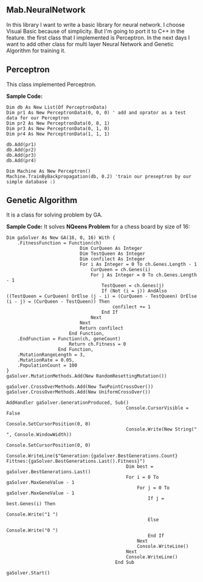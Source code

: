 ## Mab.NeuralNetwork

In this library I want to write a basic library for neural network.
I choose Visual Basic because of simplicity. But I'm going to port it to C++ in the feature.
the first class that I implemented is Perceptron. In the next days I want to add other class for multi layer Neural Network and Genetic Algorithm for training it.

## Perceptron
This class implemented Perceptron.

**Sample Code:**

    Dim db As New List(Of PerceptronData)
    Dim pr1 As New PerceptronData(0, 0, 0) ' add and oprator as a test data for our Perceptron
    Dim pr2 As New PerceptronData(0, 0, 1)
    Dim pr3 As New PerceptronData(0, 1, 0)
    Dim pr4 As New PerceptronData(1, 1, 1)

    db.Add(pr1)
    db.Add(pr2)
    db.Add(pr3)
    db.Add(pr4)

    Dim Machine As New Perceptron()
    Machine.TrainByBackpropagation(db, 0.2) 'train our preseptron by our simple database :)

## Genetic Algorithm
It is a class for solving problem by GA.

**Sample Code:**
It solves **NQeens Problem** for a chess board by size of 16:

    Dim gaSolver As New GA(16, 0, 16) With {
        .FitnessFunction = Function(ch)
                               Dim CurQueen As Integer
                               Dim TestQueen As Integer
                               Dim confilect As Integer
                               For i As Integer = 0 To ch.Genes.Length - 1
                                   CurQueen = ch.Genes(i)
                                   For j As Integer = 0 To ch.Genes.Length - 1
                                       TestQueen = ch.Genes(j)
                                       If (Not (i = j)) AndAlso ((TestQueen = CurQueen) OrElse (j - i) = (CurQueen - TestQueen) OrElse (i - j) = (CurQueen - TestQueen)) Then
                                           confilect += 1
                                       End If
                                   Next
                               Next
                               Return confilect
                           End Function,
        .EndFunction = Function(ch, geneCount)
                           Return ch.Fitness = 0
                       End Function,
        .MutationRangeLength = 3,
        .MutationRate = 0.05,
        .PopulationCount = 100
    }
    gaSolver.MutationMethods.Add(New RandomResettingMutation())

    gaSolver.CrossOverMethods.Add(New TwoPointCrossOver())
    gaSolver.CrossOverMethods.Add(New UniformCrossOver())

    AddHandler gaSolver.GenerationProduced, Sub()
                                                Console.CursorVisible = False
                                                Console.SetCursorPosition(0, 0)
                                                Console.Write(New String(" ", Console.WindowWidth))
                                                Console.SetCursorPosition(0, 0)
                                                Console.WriteLine($"Generation:{gaSolver.BestGenerations.Count} Fittnes:{gaSolver.BestGenerations.Last().Fitness}")
                                                Dim best = gaSolver.BestGenerations.Last()
                                                For i = 0 To gaSolver.MaxGeneValue - 1
                                                    For j = 0 To gaSolver.MaxGeneValue - 1
                                                        If j = best.Genes(i) Then
                                                            Console.Write("1 ")
                                                        Else
                                                            Console.Write("0 ")
                                                        End If
                                                    Next
                                                    Console.WriteLine()
                                                Next
                                                Console.WriteLine()
                                            End Sub

    gaSolver.Start()
